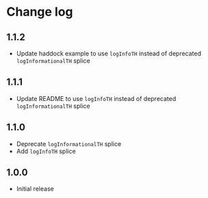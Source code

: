 # Change log

## 1.1.2

* Update haddock example to use `logInfoTH` instead of deprecated `logInformationalTH` splice

## 1.1.1

* Update README to use `logInfoTH` instead of deprecated `logInformationalTH` splice

## 1.1.0

* Deprecate `logInformationalTH` splice
* Add `logInfoTH` splice

## 1.0.0

* Initial release
